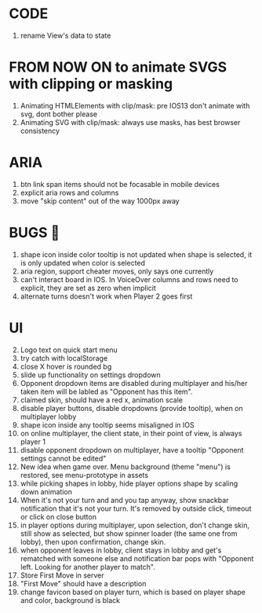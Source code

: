 # CODE

1. rename View's data to state

# FROM NOW ON to animate SVGS with clipping or masking

1. Animating HTMLElements with clip/mask: pre IOS13 don't animate with svg, dont bother please
2. Animating SVG with clip/mask: always use masks, has best browser consistency

# ARIA

1. btn link span items should not be focasable in mobile devices
2. explicit aria rows and columns
3. move "skip content" out of the way 1000px away

# BUGS 🐛

1. shape icon inside color tooltip is not updated when shape is selected, it is only updated when color is selected
2. aria region, support cheater moves, only says one currently
3. can't interact board in IOS. In VoiceOver columns and rows need to explicit, they are set as zero when implicit
4. alternate turns doesn't work when Player 2 goes first

# UI

2. Logo text on quick start menu
3. try catch with localStorage
4. close X hover is rounded bg
5. slide up functionality on settings dropdown
6. Opponent dropdown items are disabled during multiplayer and his/her taken item will be labled as "Opponent has this item".
7. claimed skin, should have a red x, animation scale
8. disable player buttons, disable dropdowns (provide tooltip), when on multiplayer lobby
9. shape icon inside any tooltip seems misaligned in IOS
10. on online multiplayer, the client state, in their point of view, is always player 1
11. disable opponent dropdown on multiplayer, have a tooltip "Opponent settings cannot be edited"
12. New idea when game over. Menu background (theme "menu") is restored, see menu-prototype in assets
13. while picking shapes in lobby, hide player options shape by scaling down animation
14. When it's not your turn and and you tap anyway, show snackbar notification that it's not your turn. It's removed by outside click, timeout or click on close button
15. in player options during multiplayer, upon selection, don't change skin, still show as selected, but show spinner loader (the same one from lobby), then upon confirmation, change skin.
16. when opponent leaves in lobby, client stays in lobby and get's rematched with someone else and notification bar pops with "Opponent left. Looking for another player to match".
17. Store First Move in server
18. "First Move" should have a description
19. change favicon based on player turn, which is based on player shape and color, background is black
